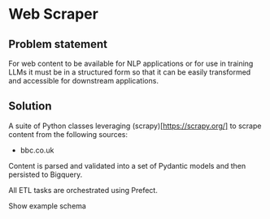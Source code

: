 # Web Scraper

## Problem statement
For web content to be available for NLP applications or for use in training LLMs it must be in a structured form so that it can be easily transformed and accessible for downstream applications.

## Solution
A suite of Python classes leveraging (scrapy)[https://scrapy.org/] to scrape content from the following sources:
- bbc.co.uk

Content is parsed and validated into a set of Pydantic models and then persisted to Bigquery.

All ETL tasks are orchestrated using Prefect.

Show example schema

